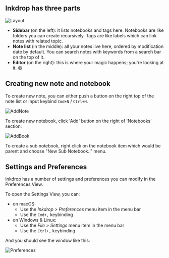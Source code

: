 ## Inkdrop has three parts

![Layout](/manual/02-basic-usage_screen.png)

* **Sidebar** (on the left): it lists notebooks and tags here. Notebooks are like folders you can create recursively. Tags are like labels which can link notes with related topic.
* **Note list** (in the middle): all your notes live here, ordered by modification date by default. You can search notes with keywords from a search bar on the top of it.
* **Editor** (on the right): this is where your magic happens; you're looking at it. 😄

## Creating new note and notebook

To create new note, you can either push a button on the right top of the note list or input keybind `Cmd+N` / `Ctrl+N`.

![AddNote](/manual/02-basic-usage_addnote.png)

To create new notebook, click 'Add' button on the right of 'Notebooks' section:

![AddBook](/manual/02-basic-usage_addbook.png)

To create a sub notebook, right click on the notebook item which would be parent and choose "New Sub Notebook.." menu.

## Settings and Preferences

Inkdrop has a number of settings and preferences you can modify in the Preferences View.

To open the Settings View, you can:

 * on macOS:
   * Use the *Inkdrop > Preferences* menu item in the menu bar
   * Use the `Cmd+,` keybinding
 * on Windows & Linux:
   * Use the *File > Settings* menu item in the menu bar
   * Use the `Ctrl+,` keybinding

And you should see the window like this:

![Preferences](/manual/02-basic-usage_preferences.png)
